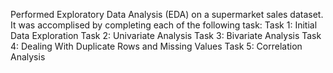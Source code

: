 Performed Exploratory Data Analysis (EDA) on a supermarket sales dataset. It was accomplised by completing each of the following task:
Task 1: Initial Data Exploration Task 2: Univariate Analysis Task 3: Bivariate Analysis Task 4: Dealing With Duplicate Rows and Missing Values Task 5: Correlation Analysis
